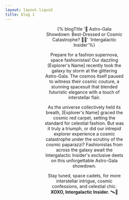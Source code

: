 ```yaml
---
layout: layout.liquid
title: blog 1
---
```


<div style="text-align:center; width:50%; margin:auto;">

{% blogTitle '🌌 Astro-Gala Showdown: Best-Dressed or Cosmic Catastrophe? 🌟👗' 'Intergalactic Insider'%}

Prepare for a fashion supernova, space fashionistas! Our dazzling [Explorer's Name] recently took the galaxy by storm at the glittering Astro-Gala. The cosmos itself paused to witness their cosmic couture, a stunning spacesuit that blended futuristic elegance with a touch of interstellar flair.

As the universe collectively held its breath, [Explorer's Name] graced the cosmic red carpet, setting the standard for celestial fashion. But was it truly a triumph, or did our intrepid explorer experience a cosmic catastrophe under the scrutiny of the cosmic paparazzi? Fashionistas from across the galaxy await the Intergalactic Insider's exclusive deets on this unforgettable Astro-Gala showdown.

Stay tuned, space cadets, for more interstellar intrigue, cosmic confessions, and celestial chic. **XOXO, Intergalactic Insider.** 🛰️💫

</div>